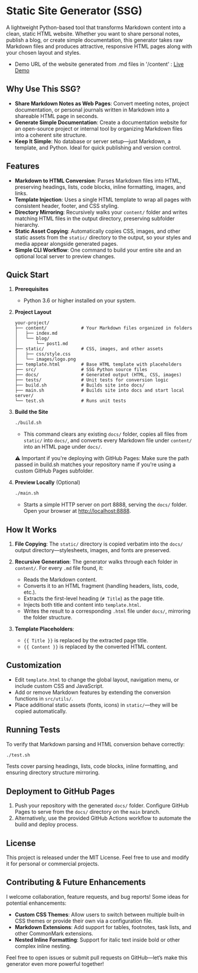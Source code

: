 # Static Site Generator (SSG)

A lightweight Python-based tool that transforms Markdown content into a clean, static HTML website. Whether you want to share personal notes, publish a blog, or create simple documentation, this generator takes raw Markdown files and produces attractive, responsive HTML pages along with your chosen layout and styles.

- Demo URL of the website generated from .md files in '/content' : [Live Demo](https://thibault-deverge.github.io/SSG_Static-Site-Generator/)

## Why Use This SSG?

- **Share Markdown Notes as Web Pages**: Convert meeting notes, project documentation, or personal journals written in Markdown into a shareable HTML page in seconds.
- **Generate Simple Documentation**: Create a documentation website for an open-source project or internal tool by organizing Markdown files into a coherent site structure.
- **Keep It Simple**: No database or server setup—just Markdown, a template, and Python. Ideal for quick publishing and version control.

## Features

- **Markdown to HTML Conversion**: Parses Markdown files into HTML, preserving headings, lists, code blocks, inline formatting, images, and links.
- **Template Injection**: Uses a single HTML template to wrap all pages with consistent header, footer, and CSS styling.
- **Directory Mirroring**: Recursively walks your `content/` folder and writes matching HTML files in the output directory, preserving subfolder hierarchy.
- **Static Asset Copying**: Automatically copies CSS, images, and other static assets from the `static/` directory to the output, so your styles and media appear alongside generated pages.
- **Simple CLI Workflow**: One command to build your entire site and an optional local server to preview changes.

## Quick Start

1. **Prerequisites**

   - Python 3.6 or higher installed on your system.

2. **Project Layout**

   ```
   your-project/
   ├── content/             # Your Markdown files organized in folders
   │   ├── index.md
   │   └── blog/
   │       └── post1.md
   ├── static/              # CSS, images, and other assets
   │   ├── css/style.css
   │   └── images/logo.png
   ├── template.html        # Base HTML template with placeholders
   ├── src/                 # SSG Python source files
   ├── docs/                # Generated output (HTML, CSS, images)
   ├── tests/               # Unit tests for conversion logic
   ├── build.sh             # Builds site into docs/
   ├── main.sh              # Builds site into docs and start local server/
   └── test.sh              # Runs unit tests
   ```

3. **Build the Site**

   ```bash
   ./build.sh
   ```

   - This command clears any existing `docs/` folder, copies all files from `static/` into `docs/`, and converts every Markdown file under `content/` into an HTML page under `docs/`.

   ⚠️ Important if you're deploying with GitHub Pages:
   Make sure the path passed in build.sh matches your repository name if you're using a custom GitHub Pages subfolder.

4. **Preview Locally** (Optional)

   ```bash
   ./main.sh
   ```

   - Starts a simple HTTP server on port 8888, serving the `docs/` folder. Open your browser at [http://localhost:8888](http://localhost:8888).

## How It Works

1. **File Copying**: The `static/` directory is copied verbatim into the `docs/` output directory—stylesheets, images, and fonts are preserved.

2. **Recursive Generation**: The generator walks through each folder in `content/`. For every `.md` file found, it:

   - Reads the Markdown content.
   - Converts it to an HTML fragment (handling headers, lists, code, etc.).
   - Extracts the first-level heading (`# Title`) as the page title.
   - Injects both title and content into `template.html`.
   - Writes the result to a corresponding `.html` file under `docs/`, mirroring the folder structure.

3. **Template Placeholders**:

   - `{{ Title }}` is replaced by the extracted page title.
   - `{{ Content }}` is replaced by the converted HTML content.

## Customization

- Edit `template.html` to change the global layout, navigation menu, or include custom CSS and JavaScript.
- Add or remove Markdown features by extending the conversion functions in `src/utils/`.
- Place additional static assets (fonts, icons) in `static/`—they will be copied automatically.

## Running Tests

To verify that Markdown parsing and HTML conversion behave correctly:

```bash
./test.sh
```

Tests cover parsing headings, lists, code blocks, inline formatting, and ensuring directory structure mirroring.

## Deployment to GitHub Pages

1. Push your repository with the generated `docs/` folder. Configure GitHub Pages to serve from the `docs/` directory on the `main` branch.
2. Alternatively, use the provided GitHub Actions workflow to automate the build and deploy process.

## License

This project is released under the MIT License. Feel free to use and modify it for personal or commercial projects.

## Contributing & Future Enhancements

I welcome collaboration, feature requests, and bug reports! Some ideas for potential enhancements:

- **Custom CSS Themes**: Allow users to switch between multiple built‐in CSS themes or provide their own via a configuration file.
- **Markdown Extensions**: Add support for tables, footnotes, task lists, and other CommonMark extensions.
- **Nested Inline Formatting**: Support for italic text inside bold or other complex inline nesting.

Feel free to open issues or submit pull requests on GitHub—let’s make this generator even more powerful together!
